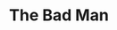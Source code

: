 ---
title: The Bad Man
year: 1930
opening_date: 1930-01-14
closing_date: 
layout: productions
image:
image_caption:
image_credit:
playbill:
category:
Theatre: Theatre Jacksonville
cast:
  Angela Hardy: Agnes Towers
  Felipe: Charles DePencier
  Pedro: Charleston Kennedy
  Alverada: Daisy Bowden Stephens
  Pancho Lopez: E.S. Beauchamp-Nobbs
  Morgan Pell: Edward Goodman
  Venustiano: Eugene LeaMond
  Gilbert Jones: George W. Simmons, Jr.
  Lucia Pell: Olive Rosenquist
  Bradley: Phil Greenfield
  Henry Smith: Ralph M. Anderson
  Red Giddings: Ralph W. Cooper, Jr.
  Jasper Hardy: Tom Cashen
crew:
  Director: Ella Macklin
  Staging and Props: Dick Grether
  Costumes: Will Louis
understudies: 
orchestra:
external_links:
---